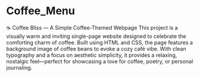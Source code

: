 # Coffee_Menu
☕ Coffee Bliss — A Simple Coffee-Themed Webpage
This project is a visually warm and inviting single-page website designed
to celebrate the comforting charm of coffee. Built using HTML and CSS,
the page features a background image of coffee beans  to evoke a cozy café vibe. 
With clean typography and a focus on aesthetic simplicity, it provides a relaxing, 
nostalgic feel—perfect for showcasing a love for coffee, poetry, or personal journaling.
